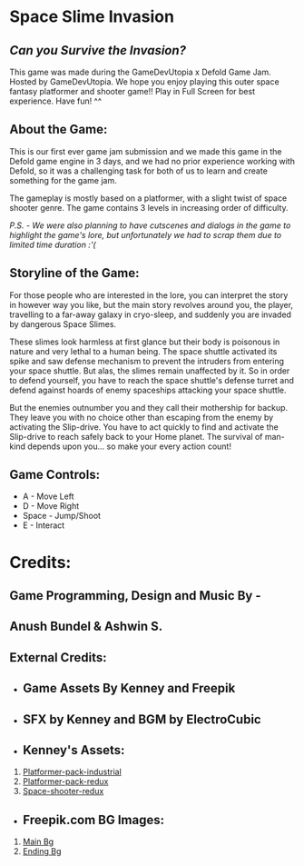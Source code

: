# Space Slime Invasion
## *Can you Survive the Invasion?* 

This game was made during the GameDevUtopia x Defold Game Jam.
Hosted by GameDevUtopia. We hope you enjoy playing this outer space fantasy platformer and shooter game!!
Play in Full Screen for best experience. Have fun! ^^

## About the Game:
This is our first ever game jam submission and we made this game in the Defold game engine in 3 days, and we had no prior experience working with Defold, so it was a challenging task for both of us to learn and create something for the game jam.

The gameplay is mostly based on a platformer, with a slight twist of space shooter genre. The game contains 3 levels in increasing order of difficulty. 

*P.S. - We were also planning to have cutscenes and dialogs in the game to highlight the game's lore, but unfortunately we had to scrap them due to limited time duration :'(*


## Storyline of the Game:
For those people who are interested in the lore, you can interpret the story in however way you like, but the main story revolves around you, the player, travelling to a far-away galaxy in cryo-sleep, and suddenly you are invaded by dangerous Space Slimes.

These slimes look harmless at first glance but their body is poisonous in nature and very lethal to a human being. The space shuttle activated its spike and saw defense mechanism to prevent the intruders from entering your space shuttle. But alas, the slimes remain unaffected by it. So in order to defend yourself, you have to reach the space shuttle's defense turret and defend against hoards of enemy spaceships attacking your space shuttle. 

But the enemies outnumber you and they call their mothership for backup. They leave you with no choice other than escaping from the enemy by activating the Slip-drive. You have to act quickly to find and activate the Slip-drive to reach safely back to your Home planet. The survival of man-kind depends upon you... so make your every action count!

## Game Controls: 
- A - Move Left
- D - Move Right
- Space - Jump/Shoot
- E - Interact


# **Credits**:
## Game Programming, Design and Music By -
## Anush Bundel & Ashwin S.

## External Credits:
- ## Game Assets By Kenney and Freepik
- ## **SFX by Kenney and BGM by ElectroCubic**

- ## **Kenney's Assets**:
1. [Platformer-pack-industrial](https://www.kenney.nl/assets/platformer-pack-industrial)
2. [Platformer-pack-redux](https://www.kenney.nl/assets/platformer-pack-redux)
3. [Space-shooter-redux](https://www.kenney.nl/assets/space-shooter-redux)

- ## **Freepik.com BG Images**:
1. [Main Bg](https://www.freepik.com/free-photos-vectors/outer-space-background)
2. [Ending Bg](https://www.freepik.com/free-vector/realistic-galaxy-background)
